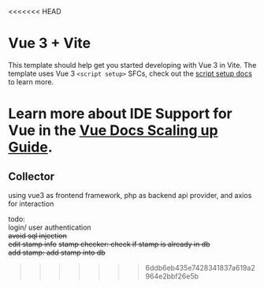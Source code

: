 <<<<<<< HEAD
# Vue 3 + Vite

This template should help get you started developing with Vue 3 in Vite. The template uses Vue 3 `<script setup>` SFCs, check out the [script setup docs](https://v3.vuejs.org/api/sfc-script-setup.html#sfc-script-setup) to learn more.

Learn more about IDE Support for Vue in the [Vue Docs Scaling up Guide](https://vuejs.org/guide/scaling-up/tooling.html#ide-support).
=======
## Collector ##

using vue3 as frontend framework, php as backend api provider, and axios for interaction  

todo:  
login/ user authentication  
~~avoid sql injection~~  
~~edit stamp info~~
~~stamp checker: check if stamp is already in db~~  
~~add stamp: add stamp into db~~  
>>>>>>> 6ddb6eb435e7428341837a619a2964e2bbf26e5b
